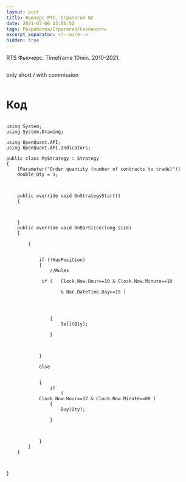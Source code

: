 ```yaml
---
layout: post
title: Фьючерс РТС. Стратегия N2
date: 2021-07-06 15:06:52
tags: Разработка/Стратегии/Сезонность
excerpt_separator: <!--more-->
hidden: true
---
```


RTS Фьючерс. Timeframe 10min. 2010-2021.

<!--more-->

<img src="https://raw.githubusercontent.com/Ragve-hub/scribble/gh-pages/images/seasonal2_ch.png" alt="">

only short / with commission

<img src="https://raw.githubusercontent.com/Ragve-hub/scribble/gh-pages/images/seasonal2_p.png" alt="">

# Код

```

using System;
using System.Drawing;

using OpenQuant.API;
using OpenQuant.API.Indicators;

public class MyStrategy : Strategy
{
	[Parameter("Order quantity (number of contracts to trade)")]
	double Qty = 1;

	

	public override void OnStrategyStart()
	{
		

		
	}
	public override void OnBarSlice(long size)
	{

		{
			
         
			if (!HasPosition)
			{
				//Rules
				
			 if (	Clock.Now.Hour==10 & Clock.Now.Minute==10 
				
					& Bar.DateTime.Day>=15 )
					
					
					
				
				{
					Sell(Qty);
				
				}
			
		

			}
			
			else
			
			
			{
				if 			
					(
			Clock.Now.Hour==17 & Clock.Now.Minute==00 )
				{
					Buy(Qty);
					
				}
				
			
			
			}
		}
	}

	

}
```
	
















